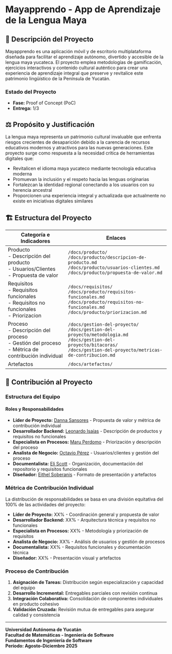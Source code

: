 # Mayapprendo - App de Aprendizaje de la Lengua Maya

## 📌 Descripción del Proyecto

Mayapprendo es una aplicación móvil y de escritorio multiplataforma diseñada para facilitar el aprendizaje autónomo, divertido y accesible de la lengua maya yucateca. El proyecto emplea metodologías de gamificación, ejercicios interactivos y contenido cultural auténtico para crear una experiencia de aprendizaje integral que preserve y revitalice este patrimonio lingüístico de la Península de Yucatán.

### Estado del Proyecto
- **Fase:** Proof of Concept (PoC)
- **Entrega:** 1/3

## ⚖️ Propósito y Justificación

La lengua maya representa un patrimonio cultural invaluable que enfrenta riesgos crecientes de desaparición debido a la carencia de recursos educativos modernos y atractivos para las nuevas generaciones. Este proyecto surge como respuesta a la necesidad crítica de herramientas digitales que:

- Revitalicen el idioma maya yucateco mediante tecnología educativa moderna
- Promuevan la inclusión y el respeto hacia las lenguas originarias
- Fortalezcan la identidad regional conectando a los usuarios con su herencia ancestral
- Proporcionen una experiencia integral y actualizada que actualmente no existe en iniciativas digitales similares

## 🏗️ Estructura del Proyecto
| Categoría e Indicadores                                                                                   | Enlaces                                                                                                                                                                             |
| --------------------------------------------------------------------------------------------------------- | ----------------------------------------------------------------------------------------------------------------------------------------------------------------------------------- |
| Producto<br>- Descripción del producto<br>- Usuarios/Clientes<br>- Propuesta de valor                     | `/docs/producto/`<br>`/docs/producto/descripcion-de-producto.md`<br>`/docs/producto/usuarios-clientes.md`<br>`/docs/producto/propuesta-de-valor.md`                                 |
| Requisitos<br>- Requisitos funcionales<br>- Requisitos no funcionales<br>- Priorizacion                   | `/docs/requisitos/`<br>`/docs/producto/requisitos-funcionales.md`<br>`/docs/producto/requisitos-no-funcionales.md`<br>`/docs/producto/priorizacion.md`<br>                          |
| Proceso<br>- Descripción del proceso<br>- Gestión del proceso<br>- Métrica de contribución individual<br> | `/docs/gestion-del-proyecto/`<br>`/docs/gestion-del-proyecto/metodologia.md`<br>`/docs/gestion-del-proyecto/bitacoras/`<br>`/docs/gestion-del-proyecto/metricas-de-contribucion.md` |
| Artefactos                                                                                                | `/docs/artefactos/`                                                                                                                                                                 |

## 👥 Contribución al Proyecto

### Estructura del Equipo

#### Roles y Responsabilidades
- **Líder de Proyecto:** [Danna Sansores](https://github.com/dannasansores) - Propuesta de valor y métrica de contribución individual
- **Desarrollador Backend:** [Leonardo Isaías](https://github.com/manriqueespinosaleonardo) - Descripción de productos y requisitos no funcionales  
- **Especialista en Procesos:** [Maru Perdomo](https://github.com/marunui) - Priorización y descripción del proceso
- **Analista de Negocio:** [Octavio Pérez](https://github.com/octavpg) - Usuarios/clientes y gestión del proceso
- **Documentalista:** [Eli Scott](https://github.com/melismau) - Organización, documentación del repositorio y requisitos funcionales
- **Diseñador:** [Eithel Soberanis](https://github.com/eithelsoberanis-coder) - Formato de presentación y artefactos

### Métrica de Contribución Individual
La distribución de responsabilidades se basa en una división equitativa del 100% de las actividades del proyecto:

- **Líder de Proyecto:** XX% - Coordinación general y propuesta de valor
- **Desarrollador Backend:** XX% - Arquitectura técnica y requisitos no funcionales
- **Especialista en Procesos:** XX% - Metodología y priorización de requisitos
- **Analista de Negocio:** XX% - Análisis de usuarios y gestión de procesos
- **Documentalista:** XX% - Requisitos funcionales y documentación técnica
- **Diseñador:** XX% - Presentación visual y artefactos

### Proceso de Contribución
1. **Asignación de Tareas:** Distribución según especialización y capacidad del equipo
2. **Desarrollo Incremental:** Entregables parciales con revisión continua
3. **Integración Colaborativa:** Consolidación de componentes individuales en producto cohesivo
4. **Validación Cruzada:** Revisión mutua de entregables para asegurar calidad y consistencia

---  

**Universidad Autónoma de Yucatán**  
**Facultad de Matemáticas - Ingeniería de Software**  
**Fundamentos de Ingeniería de Software**  
**Período: Agosto-Diciembre 2025**
